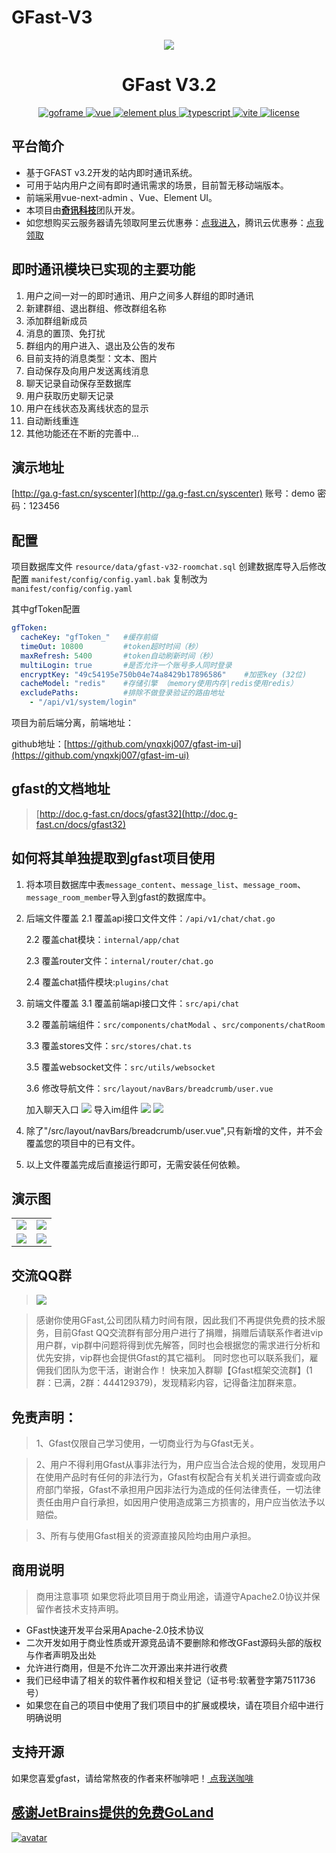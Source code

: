 # GFast-V3
<div align="center">
	<img src="https://yxh-1301841944.cos.ap-chongqing.myqcloud.com/gfast/2022-04-19/gfastlogo.png">
    <p>
        <h1>GFast V3.2</h1>
    </p>
    <p align="center">
        <a href="https://goframe.org/pages/viewpage.action?pageId=1114119" target="_blank">
	        <img src="https://img.shields.io/badge/goframe-2.0-green" alt="goframe">
	    </a>
	    <a href="https://v3.vuejs.org/" target="_blank">
	        <img src="https://img.shields.io/badge/vue.js-vue3.x-green" alt="vue">
	    </a>
	    <a href="https://element-plus.gitee.io/#/zh-CN/component/changelog" target="_blank">
	        <img src="https://img.shields.io/badge/element--plus-%3E1.0.0-blue" alt="element plus">
	    </a>
		<a href="https://www.tslang.cn/" target="_blank">
	        <img src="https://img.shields.io/badge/typescript-%3E4.0.0-blue" alt="typescript">
	    </a>
		<a href="https://vitejs.dev/" target="_blank">
		    <img src="https://img.shields.io/badge/vite-%3E2.0.0-yellow" alt="vite">
		</a>
		<a href="https://gitee.com/lyt-top/vue-next-admin/blob/master/LICENSE" target="_blank">
		    <img src="https://img.shields.io/badge/license-MIT-success" alt="license">
		</a>
	</p>
</div>



## 平台简介
* 基于GFAST v3.2开发的站内即时通讯系统。
* 可用于站内用户之间有即时通讯需求的场景，目前暂无移动端版本。
* 前端采用vue-next-admin 、Vue、Element UI。
* 本项目由<a href="http://www.qjit.cn/" target="_blank"><b>奇讯科技</b></a>团队开发。
* 如您想购买云服务器请先领取阿里云优惠券：[点我进入](https://www.aliyun.com/minisite/goods?userCode=fcor2omk )，腾讯云优惠券：[点我领取](https://cloud.tencent.com/act/cps/redirect?redirect=1062&cps_key=20b1c3842f74986b2894e2c5fcde7ea2&from=console )



## 即时通讯模块已实现的主要功能

1.  用户之间一对一的即时通讯、用户之间多人群组的即时通讯
2.  新建群组、退出群组、修改群组名称
3.  添加群组新成员
4.  消息的置顶、免打扰
5.  群组内的用户进入、退出及公告的发布
6.  目前支持的消息类型：文本、图片
7.  自动保存及向用户发送离线消息
8.  聊天记录自动保存至数据库
9.  用户获取历史聊天记录
10. 用户在线状态及离线状态的显示
11. 自动断线重连
12. 其他功能还在不断的完善中...



## 演示地址
[http://ga.g-fast.cn/syscenter](http://ga.g-fast.cn/syscenter)
账号：demo  密码：123456
## 配置
项目数据库文件 `resource/data/gfast-v32-roomchat.sql` 创建数据库导入后修改配置 `manifest/config/config.yaml.bak` 复制改为`manifest/config/config.yaml`  

其中gfToken配置
```yaml
gfToken:
  cacheKey: "gfToken_"   #缓存前缀
  timeOut: 10800         #token超时时间（秒）
  maxRefresh: 5400       #token自动刷新时间（秒）
  multiLogin: true       #是否允许一个账号多人同时登录
  encryptKey: "49c54195e750b04e74a8429b17896586"    #加密key (32位)
  cacheModel: "redis"    #存储引擎 （memory使用内存|redis使用redis）
  excludePaths:          #排除不做登录验证的路由地址
    - "/api/v1/system/login"
```

项目为前后端分离，前端地址：

github地址：[https://github.com/ynqxkj007/gfast-im-ui](https://github.com/ynqxkj007/gfast-im-ui)



## gfast的文档地址
> [http://doc.g-fast.cn/docs/gfast32](http://doc.g-fast.cn/docs/gfast32)

## 如何将其单独提取到gfast项目使用
1. 将本项目数据库中表`message_content`、`message_list`、`message_room`、`message_room_member`导入到gfast的数据库中。
2. 后端文件覆盖
	2.1 覆盖api接口文件文件：`/api/v1/chat/chat.go`

	2.2 覆盖chat模块：`internal/app/chat`

	2.3 覆盖router文件：`internal/router/chat.go`

	2.4 覆盖chat插件模块:`plugins/chat`

3. 前端文件覆盖
	3.1 覆盖前端api接口文件：`src/api/chat`

	3.2 覆盖前端组件：`src/components/chatModal` 、`src/components/chatRoom`

	3.3 覆盖stores文件：`src/stores/chat.ts`

	3.5 覆盖websocket文件：`src/utils/websocket`

	3.6 修改导航文件：`src/layout/navBars/breadcrumb/user.vue`

	加入聊天入口
	![](http://doc.g-fast.cn/uploads/gfast32/images/m_6d8b60f63b4f2fa0637aa7bccdb8ae6a_r.png)
	导入im组件
	![](http://doc.g-fast.cn/uploads/gfast32/images/m_b412c83fabdc5a951bf0b7d6efb8218c_r.png)
	![](http://doc.g-fast.cn/uploads/gfast32/images/m_27300997186a55d9745aa3e817bd7fd8_r.png)
4. 除了"/src/layout/navBars/breadcrumb/user.vue",只有新增的文件，并不会覆盖您的项目中的已有文件。
5. 以上文件覆盖完成后直接运行即可，无需安装任何依赖。

## 演示图

<table>
	<tr>
	<td><img src="http://v3.g-fast.cn/upload_file/2023-12-14/cxnyxz83al8hfczrai.png"/></td>
	<td><img src="http://doc.g-fast.cn/uploads/gfast32/images/m_d0c62688a85a02a9eb6d90e19305ad0e_r.png"/></td>
	</tr>
    <tr>
        <td><img src="http://doc.g-fast.cn/uploads/gfast32/images/m_453eb26ef98002a42ab90fb3de2194cd_r.png"/></td>
        <td><img src="http://v3.g-fast.cn/upload_file/2023-12-14/cxnyxpfhkuxi4onmx6.png"/></td>
    </tr>
</table>

## 交流QQ群

> <img src="https://yxh-1301841944.cos.ap-chongqing.myqcloud.com/gfast/2022-04-19/qqcode.png"/>  

> 感谢你使用GFast,公司团队精力时间有限，因此我们不再提供免费的技术服务，目前Gfast QQ交流群有部分用户进行了捐赠，捐赠后请联系作者进vip用户群，vip群中问题将得到优先解答，同时也会根据您的需求进行分析和优先安排，vip群也会提供Gfast的其它福利。
> 同时您也可以联系我们，雇佣我们团队为您干活，谢谢合作！
>快来加入群聊【Gfast框架交流群】(1群：已满，2群：444129379)，发现精彩内容，记得备注加群来意。

## 免责声明：
> 1、Gfast仅限自己学习使用，一切商业行为与Gfast无关。

> 2、用户不得利用Gfast从事非法行为，用户应当合法合规的使用，发现用户在使用产品时有任何的非法行为，Gfast有权配合有关机关进行调查或向政府部门举报，Gfast不承担用户因非法行为造成的任何法律责任，一切法律责任由用户自行承担，如因用户使用造成第三方损害的，用户应当依法予以赔偿。

> 3、所有与使用Gfast相关的资源直接风险均由用户承担。


## 商用说明
> 商用注意事项
如果您将此项目用于商业用途，请遵守Apache2.0协议并保留作者技术支持声明。

* GFast快速开发平台采用Apache-2.0技术协议
* 二次开发如用于商业性质或开源竞品请不要删除和修改GFast源码头部的版权与作者声明及出处
* 允许进行商用，但是不允许二次开源出来并进行收费
* 我们已经申请了相关的软件著作权和相关登记（证书号:软著登字第7511736号）
* 如果您在自己的项目中使用了我们项目中的扩展或模块，请在项目介绍中进行明确说明

## 支持开源
如果您喜爱gfast，请给常熬夜的作者来杯咖啡吧！<a href="https://ys0abw.yuque.com/ys0abw/ephcr9/zo38ua" target="_blank"> 点我送咖啡</a>

## [感谢JetBrains提供的免费GoLand](https://jb.gg/OpenSource)
[![avatar](https://camo.githubusercontent.com/323657c6e81419b8e151e9da4c71f409e3fcc65d630535170c59fe4807dbc905/68747470733a2f2f676f6672616d652e6f72672f646f776e6c6f61642f7468756d626e61696c732f313131343131392f6a6574627261696e732e706e67)](https://jb.gg/OpenSource)
